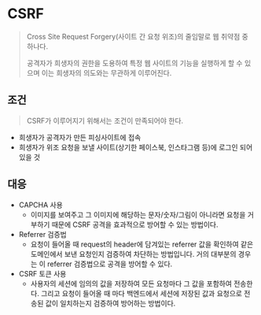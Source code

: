 # CSRF

> Cross Site Request Forgery(사이트 간 요청 위조)의 줄임말로 웹 취약점 중 하나다.
>
> 공격자가 희생자의 권한을 도용하여 특정 웹 사이트의 기능을 실행하게 할 수 있으며 이는 희생자의 의도와는 무관하게 이루어진다.

## 조건

> CSRF가 이루어지기 위해서는 조건이 만족되어야 한다.

- 희생자가 공격자가 만든 피싱사이트에 접속
- 희생자가 위조 요청을 보낼 사이트(상기한 페이스북, 인스타그램 등)에 로그인 되어 있을 것

## 대응

- CAPCHA 사용
  - 이미지를 보여주고 그 이미지에 해당하는 문자/숫자/그림이 아니라면 요청을 거부하기 때문에 CSRF 공격을 효과적으로 방어할 수 있는 방법이다.
- Referrer 검증법
  - 요청이 들어올 때 request의 header에 담겨있는 referrer 값을 확인하여 같은 도메인에서 보낸 요청인지 검증하여 차단하는 방법입니다. 거의 대부분의 경우는 이 referrer 검증법으로 공격을 방어할 수 있다.
- CSRF 토큰 사용
  - 사용자의 세션에 임의의 값을 저장하여 모든 요청마다 그 값을 포함하여 전송한다.
    그리고 요청이 들어올 때 마다 백엔드에서 세션에 저장된 값과 요청으로 전송된 값이 일치하는지 검증하여 방어하는 방법이다.
